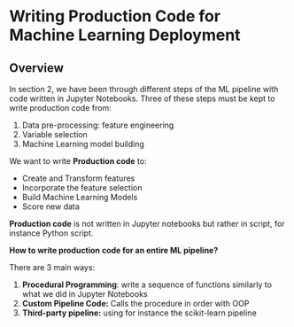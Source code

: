 # Writing Production Code for Machine Learning Deployment

## Overview

In section 2, we have been through different steps of the ML pipeline with code written in Jupyter Notebooks. Three of these steps must be kept to write production code from:
1. Data pre-processing: feature engineering
2. Variable selection
3. Machine Learning model building

We want to write **Production code** to:
* Create and Transform features
* Incorporate the feature selection
* Build Machine Learning Models
* Score new data

**Production code** is not written in Jupyter notebooks but rather in script, for instance Python script.

**How to write production code for an entire ML pipeline?**

There are 3 main ways:
1. **Procedural Programming**: write a sequence of functions similarly to what we did in Jupyter Notebooks
2. **Custom Pipeline Code:** Calls the procedure in order with OOP
3. **Third-party pipeline:** using for instance the scikit-learn pipeline
